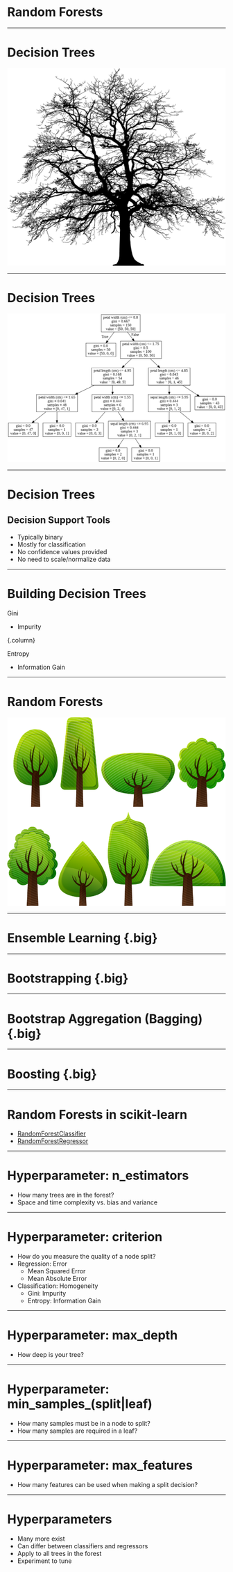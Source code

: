 # Random Forests

<!--
In this unit we are going to talk about random forests. Random forests build upon a concept that we
have already learned: decision trees. Let's take a moment to remind ourselves about decision trees.

Concepts:
* models:random forests
-->

---

# Decision Trees

![](res/tree.png)

<!--
Before we talk about Random Forests we should take some time to review what we have already learned
about Decision Trees.

Image Details:
* [tree.png](https://pixabay.com/vectors/tree-silhouette-winter-plant-3979965/): Pixabay License

Concepts:
* models:decision trees
-->

---

# Decision Trees

![](res/decision-tree.png)

<!--

Let's start by taking a look at a decision tree. This particular example is a tree predicting iris
species from the iris dataset.

Decision trees have a single root node and a variable depth number of intermediate nodes, ending in
many leaf nodes. A decision is made by comparing one of your features to some derived value at the
node and then following a path based on the comparison. The leaf node that you arrive at is your
"decision".

Image Details:
* tree.png: Copyright Google

Concepts:
* models:decision trees
-->

---

# Decision Trees

## Decision Support Tools

* Typically binary
* Mostly for classification
* No confidence values provided
* No need to scale/normalize data

<!--
A few other highlights that we have already learned about decision trees:

Typically decision trees have two paths that can be taken at any node (binary tree).

Decision trees are most often used for classification purposes. They can be used for regression, but
are usually less effective than other regression tools.

Unlike other classification algorithms, decision trees don't provide a list of labels and the a
numeric confidence in the applicability of each label. Instead, we receive a single final decision.

Decision trees are not sensitive to features having different ranges of values. Most machine
learning algorithms benefit from scaling and/or normalizing data, but decision trees are an
exception.

Concepts:
* models:decision trees
* programming:algorithms:binary trees
* models:types:classification
* models:types:regression
-->

---

# Building Decision Trees

Gini

* Impurity

{.column}

Entropy

* Information Gain

<!--
Also remember that when building decision trees we must choose what factor to base our splits on. We
can use the Gini algorithm to minimize impurity or entropy to maximize information gain. We
discussed this in our unit about decision trees.

Concepts:
* models:algorithms:decision trees:gini
* models:algorithms:decision trees:entrophy
-->

---

# Random Forests

![](res/forest.png)

<!--
Let's now move to random forests. A decision tree is a single set of comparisons that are made to
come to a single classification decision. A random forest is a collection of two or more decision
trees (hence the name "forest") built with your training data. Each tree is consulted when a
prediction is being made. The majority classification across all trees is the final classification
decision made by the random forest.

Image Details:
* [forest.png](https://pixabay.com/vectors/deciduous-trees-forest-trees-154168/): Pixabay License

Concepts:
* models:algorithms:random forests
-->

---

# Ensemble Learning {.big}

<!--
This is our first foray into "ensemble learning". Ensemble learning is a technique in which multiple
learners are trained on the training data and their results are aggregated in some way. This
aggregation is typically one of majority vote or mode for classification, and mean or median for
regression.

Concepts:
* models:techniques:ensemble learning
-->

---

# Bootstrapping {.big}

<!--
You might be asking how training multiple trees with the same dataset would be much better than
simply training on a single tree. Typically, you don't actually train every tree in a random
forest with the same full dataset. Instead, each tree is trained with a sample of the data from
the dataset. This sampling is called bootstrapping.

For each tree in the forest, a random set of data is chosen for training. The samples can overlap.
This is considered sampling "with replacement".

You can also choose to train every tree with the entire dataset. In this case you get variation in
trees based on their random starting points.

Concepts:
* models:techniques:bootstrapping
-->

---

# Bootstrap Aggregation (Bagging) {.big}

<!--
A specific form of bootstrapping that you'll hear about in machine learning is "bootstrap
aggregation". This term is often shortened to "bagging".

Bagging is a form of bootstrapping that creates multiple full-sized copies of your training dataset
with slightly different data.

For example, say you have a dataset with 1000 items in it and you want a random forest with 5 trees
in it. If you bag the data, 5 datasets of size 1000 will be created by randomly sampling your
original dataset with replacement. Since we replace items in the original dataset there will likely
be duplicates in each generated dataset. This allows each tree to have a slightly different view of
the data.

Note that after the datasets are made, trees can be built and used in parallel.

Concepts:
* models:techniques:bootstrapping
-->

---

# Boosting {.big}

<!--
While we are on the topic of ensemble learning techniques, let's take a moment to talk about another
popular technique: boosting. Boosting is a technique of training a model, determining which types of
predictions it performed poorly on, and then training a subsequent model to focus more on the
predictions that the model before it got wrong. You can think of it as an assembly line where each
worker has a specialty.

The downside of boosting is that it has to be done sequentially.

Concepts:
* models:techniques:boosting
-->

---

# Random Forests in scikit-learn

* [RandomForestClassifier](https://scikit-learn.org/stable/modules/generated/sklearn.ensemble.RandomForestClassifier.html)
* [RandomForestRegressor](https://scikit-learn.org/stable/modules/generated/sklearn.ensemble.RandomForestRegressor.html)

<!--
scikit-learn provides a couple of random forest implementations, one for classification and one
for regression. The two implementations share many hyperparameters, but not all. We'll spend the
next few slides highlighting some of the hyperparameters.

Concepts:
* toolkits:scikit-learn:random forest classifier
* toolkits:scikit-learn:random forest regressor
* models:types:classification
* models:types:regression
-->

---

# Hyperparameter: n_estimators

* How many trees are in the forest?
* Space and time complexity vs. bias and variance

<!--
One of the most useful hyperparameters is `n_estimators`. This parameter sets the number of trees
that will be in the forest. As you increase the number of trees you should expect that the bias in
your model to be reduced. This comes at the cost of more resources being needed for training.

If you are training in parallel, then you'll have as many copies of your dataset as you do trees. If
you are training serially, then the time to train will increase linearly with the number of trees.

Can more trees ever be a bad thing? Probably not, though there will be diminishing returns as the
number of trees grows too much.

How to you choose the best number? Experimentation. Play with different settings and compare
training time and model scores until you find a value that seems to be fast and "good" enough for
your use case.

Concepts:
* models:tuning
-->

---

# Hyperparameter: criterion

* How do you measure the quality of a node split?
* Regression: Error
  * Mean Squared Error
  * Mean Absolute Error
* Classification: Homogeneity
  * Gini: Impurity
  * Entropy: Information Gain

<!--
Another parameter that is shared, but different, across implementation is `criterion`. This is the
measure that will be used to determine the quality of a split decision at a given node.

For regression the options are mean squared error, MSE, or mean absolute error, MAE. Remember from
our model quality discussions that MSE penalizes outliers much more than MAE.

For classification we can choose to either use Gini, which is an impurity measurement, or Entropy,
which is a measure of information gain. Both of these are measures of set homogeneity.

Concepts:
* models:tuning
* models:measurement:regression:mean absolute error
* models:measurement:regression:mean squared error
* models:measurement:classification:homogenity
-->

---

# Hyperparameter: max_depth

* How deep is your tree?

<!--
By default every decision tree in the random forest will split until every leaf node is as pure as
it can be. This can lead to overfitting. You can prevent this by setting a max depth on the tree.

Can you think of how this parameter might be harmful?

What if the tree isn't well balanced and you end up with larger sets of data on one branch of the
tree. If you put an artificial depth cap one the overpopulated branch might not have very pure
leaves.

Let's look at another hyperparameter that can help prevent overfitting without having to worry
about balance.

Concepts:
* models:tuning
-->

---

# Hyperparameter: min_samples_(split|leaf)

* How many samples must be in a node to split?
* How many samples are required in a leaf?

<!--
These two hyperparameters are very related.

`min_samples_split` asks how many samples are required in a node for you to be able to split it.
Any value greater than one is allowed, with the default being two.

`min_samples_leaf` tells us the minimum number of samples needed to form a leaf node. The default
is one, which is very specific.

You should be able to see how these are related, and how they can cancel each other out. If I say
that `min_samples_leaf` is two instead of one, then I've effectively set `min_samples_split` to at
least four because I need four samples in a parent node to make two leaf nodes each with two
samples.

The nice thing about these hyperparameters are that they work well with unbalanced trees, unlike
`max_depth`.

How do you pick a value for these parameters? Trial and error, like most hyperparameters.

Concepts:
* models:tuning
-->

---

# Hyperparameter: max_features

* How many features can be used when making a split decision?

<!--
By default a decision tree in a random forest will attempt to use all features in determining the
best split for a node. If you have a lot of features this might be computationally expensive or
even lead to some overfitting. You can limit the number of features used in any decision so that
only the most significant features are used at each node.

Concepts:
* models:tuning
-->

---

# Hyperparameters

* Many more exist
* Can differ between classifiers and regressors
* Apply to all trees in the forest
* Experiment to tune

<!--
We've just sampled a small sample of hyperparameters that are available for random forests. Many
more exist. Note that there are some differences in what parameters you can tweak between regressors
and classifiers. Also, any parameters you set apply to all trees in a forest. And finally, the best
way to find the best parameters is to experiment with many different options and find which perform
best for your data.

Concepts:
* models:tuning
-->
